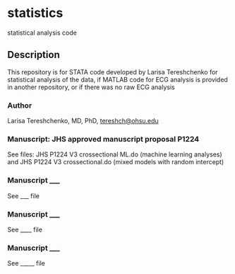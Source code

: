 # statistics
statistical analysis code

## Description
This repository is for STATA code developed by Larisa Tereshchenko for statistical analysis of the data, if MATLAB code for ECG analysis is provided in another repository, or if there was no raw ECG analysis 

 
### Author
Larisa Tereshchenko, MD, PhD, <tereshch@ohsu.edu>

  
### Manuscript: JHS approved manuscript proposal P1224
See files: JHS P1224 V3 crossectional ML.do (machine learning analyses) and JHS P1224 V3 crossectional.do (mixed models with random intercept)

### Manuscript ___
See ___ file 

### Manuscript ___
See ____ file 

### Manuscript ___
See _____ file
